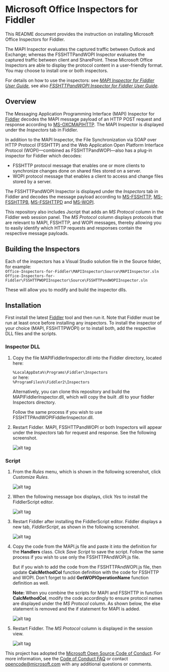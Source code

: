 ﻿# Microsoft Office Inspectors for Fiddler

This README document provides the instruction on installing Microsoft Office Inspectors for Fiddler.

The MAPI Inspector evaluates the captured traffic between Outlook and Exchange; whereas the FSSHTTPandWOPI Inspector evaluates the captured traffic between client and SharePoint. These Microsoft Office Inspectors are able to display the protocol content in a user-friendly format. You may choose to install one or both inspectors.

For details on how to use the inspectors: see [*MAPI Inspector for Fiddler User Guide*](https://github.com/OfficeDev/MAPI-Inspector-for-Fiddler/wiki), see also [*FSSHTTPandWOPI Inspector for Fiddler User Guide*](https://github.com/OfficeDev/Office-Inspectors-for-Fiddler/wiki/FSSHTTPandWOPI).

## Overview

The Messaging Application Programming Interface (MAPI) Inspector for [Fiddler](http://www.telerik.com/fiddler) decodes the MAPI message payload of an HTTP POST request and response according to [MS-OXCMAPIHTTP](https://msdn.microsoft.com/en-us/library/Dn530952(v=EXCHG.80).aspx). The MAPI Inspector is displayed under the *Inspectors* tab in Fiddler.

In addition to the MAPI Inspector, the File Synchronization via SOAP over HTTP Protocol (FSSHTTP) and the Web Application Open Platform Interface Protocol (WOPI)—combined as FSSHTTPandWOPI—also has a plug-in inspector for Fiddler which decodes:

* FSSHTTP protocol message that enables one or more clients to synchronize changes done on shared files stored on a server.
* WOPI protocol message that enables a client to access and change files stored by a server.

The FSSHTTPandWOPI Inspector is displayed under the *Inspectors* tab in Fiddler and decodes the message payload according to [MS-FSSHTTP](https://msdn.microsoft.com/en-us/library/dd943623%28v=office.12%29.aspx), [MS-FSSHTTPB](https://msdn.microsoft.com/en-us/library/dd965780%28v=office.12%29.aspx), [MS-FSSHTTPD](https://msdn.microsoft.com/en-us/library/ee365790%28v=office.12%29.aspx) and [MS-WOPI](https://msdn.microsoft.com/en-us/library/hh622722%28v=office.12%29.aspx).

This repository also includes Jscript that adds an *MS Protocol* column in the Fiddler web session panel. The *MS Protocol* column displays protocols that are relevant to MAPI, FSSHTTP, and WOPI messages, thereby allowing you to easily identify which HTTP requests and responses contain the respective message payloads.

## Building the Inspectors

Each of the inspectors has a Visual Studio solution file in the Source folder, for example:  
`Office-Inspectors-for-Fiddler\MAPIInspector\Source\MAPIInspector.sln`  
`Office-Inspectors-for-Fiddler\FSSHTTPWOPIInspector\Source\FSSHTTPandWOPIInspector.sln`

These will allow you to modify and build the inspector dlls.

## Installation

First install the latest [Fiddler](http://www.telerik.com/fiddler) tool and then run it. Note that Fiddler must be run at least once before installing any inspectors. To install the inspector of your choice (MAPI, FSSHTTPWOPI) or to install both, add the respective DLL files and the scripts.

### Inspector DLL

1. Copy the file MAPIFiddlerInspector.dll into the Fiddler directory, located here:  

   `%LocalAppData%\Programs\Fiddler\Inspectors`  
   or here:  
   `%ProgramFiles%\Fiddler2\Inspectors`

   Alternatively, you can clone this repository and build the MAPIFiddlerInspector.dll, which will  copy the built .dll to your fiddler Inspectors directory.

   Follow the same process if you wish to use FSSHTTPAndWOPIFiddlerInspector.dll.

2. Restart Fiddler. MAPI, FSSHTTPandWOPI or both Inspectors will appear under the *Inspectors* tab for request and response. See the following screenshot.

    ![alt tag](/README-Images/InspectorsTabs.png)

### Script

1. From the *Rules* menu, which is shown in the following screenshot, click *Customize Rules*.

    ![alt tag](/README-Images/Figure2-mapiscript.png)

2. When the following message box displays, click *Yes* to install the FiddlerScript editor.

    ![alt tag](/README-Images/Figure3-mapiscript.png)

3. Restart Fiddler after installing the FiddlerScript editor. Fiddler displays a new tab, *FiddlerScript*, as shown in the following screenshot.

    ![alt tag](/README-Images/Figure4-mapiscript.png)

4. Copy the code from the MAPI.js file and paste it into the definition for the **Handlers** class. Click *Save Script* to save the script. Follow the same process if you wish to use only the FSSHTTPAndWOPI.js file.

   But if you wish to add the code from the FSSHTTPAndWOPI.js file, then update **CalcMethodCol** function definition with the code for FSSHTTP and WOPI. Don't forget to add **GetWOPIOperationName** function definition as well.

   **Note:** When you combine the scripts for MAPI and FSSHTTP in function **CalcMethodCol**, modify the code accordingly to ensure protocol names are displayed under the *MS Protocol* column. As shown below, the else statement is removed and the if statement for MAPI is added.

   ![alt tag](/README-Images/ScriptMAPIAndFSSHTTP.png)

5. Restart Fiddler. The *MS Protocol* column is displayed in the session view.


    ![alt tag](/README-Images/Figure5-mapiscript.png)



This project has adopted the [Microsoft Open Source Code of Conduct](https://opensource.microsoft.com/codeofconduct/). For more information, see the [Code of Conduct FAQ](https://opensource.microsoft.com/codeofconduct/faq/) or contact [opencode@microsoft.com](mailto:opencode@microsoft.com) with any additional questions or comments.
